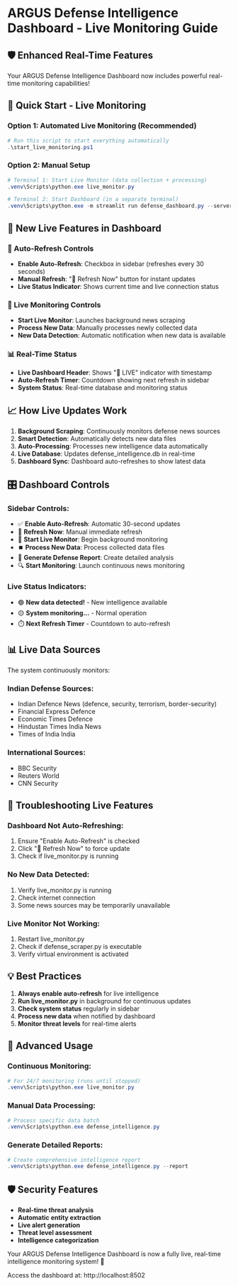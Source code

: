 # ARGUS Defense Intelligence Dashboard - Live Monitoring Guide

## 🛡️ Enhanced Real-Time Features

Your ARGUS Defense Intelligence Dashboard now includes powerful real-time monitoring capabilities!

## 🚀 Quick Start - Live Monitoring

### Option 1: Automated Live Monitoring (Recommended)
```powershell
# Run this script to start everything automatically
.\start_live_monitoring.ps1
```

### Option 2: Manual Setup
```powershell
# Terminal 1: Start Live Monitor (data collection + processing)
.venv\Scripts\python.exe live_monitor.py

# Terminal 2: Start Dashboard (in a separate terminal)
.venv\Scripts\python.exe -m streamlit run defense_dashboard.py --server.port 8502
```

## 🎯 New Live Features in Dashboard

### 🔴 Auto-Refresh Controls
- **Enable Auto-Refresh**: Checkbox in sidebar (refreshes every 30 seconds)
- **Manual Refresh**: "🔄 Refresh Now" button for instant updates
- **Live Status Indicator**: Shows current time and live connection status

### 🚀 Live Monitoring Controls
- **Start Live Monitor**: Launches background news scraping
- **Process New Data**: Manually processes newly collected data
- **New Data Detection**: Automatic notification when new data is available

### 📊 Real-Time Status
- **Live Dashboard Header**: Shows "🔴 LIVE" indicator with timestamp
- **Auto-Refresh Timer**: Countdown showing next refresh in sidebar
- **System Status**: Real-time database and monitoring status

## 📈 How Live Updates Work

1. **Background Scraping**: Continuously monitors defense news sources
2. **Smart Detection**: Automatically detects new data files
3. **Auto-Processing**: Processes new intelligence data automatically
4. **Live Database**: Updates defense_intelligence.db in real-time
5. **Dashboard Sync**: Dashboard auto-refreshes to show latest data

## 🎛️ Dashboard Controls

### Sidebar Controls:
- ✅ **Enable Auto-Refresh**: Automatic 30-second updates
- 🔄 **Refresh Now**: Manual immediate refresh
- 🚀 **Start Live Monitor**: Begin background monitoring
- ⏹️ **Process New Data**: Process collected data files
- 🎯 **Generate Defense Report**: Create detailed analysis
- 🔍 **Start Monitoring**: Launch continuous news monitoring

### Live Status Indicators:
- 🟢 **New data detected!** - New intelligence available
- 🟡 **System monitoring...** - Normal operation
- ⏱️ **Next Refresh Timer** - Countdown to auto-refresh

## 📊 Live Data Sources

The system continuously monitors:

### Indian Defense Sources:
- Indian Defence News (defence, security, terrorism, border-security)
- Financial Express Defence
- Economic Times Defence
- Hindustan Times India News
- Times of India India

### International Sources:
- BBC Security
- Reuters World
- CNN Security

## 🔧 Troubleshooting Live Features

### Dashboard Not Auto-Refreshing:
1. Ensure "Enable Auto-Refresh" is checked
2. Click "🔄 Refresh Now" to force update
3. Check if live_monitor.py is running

### No New Data Detected:
1. Verify live_monitor.py is running
2. Check internet connection
3. Some news sources may be temporarily unavailable

### Live Monitor Not Working:
1. Restart live_monitor.py
2. Check if defense_scraper.py is executable
3. Verify virtual environment is activated

## 💡 Best Practices

1. **Always enable auto-refresh** for live intelligence
2. **Run live_monitor.py** in background for continuous updates
3. **Check system status** regularly in sidebar
4. **Process new data** when notified by dashboard
5. **Monitor threat levels** for real-time alerts

## 🎯 Advanced Usage

### Continuous Monitoring:
```powershell
# For 24/7 monitoring (runs until stopped)
.venv\Scripts\python.exe live_monitor.py
```

### Manual Data Processing:
```powershell
# Process specific data batch
.venv\Scripts\python.exe defense_intelligence.py
```

### Generate Detailed Reports:
```powershell
# Create comprehensive intelligence report
.venv\Scripts\python.exe defense_intelligence.py --report
```

## 🛡️ Security Features

- **Real-time threat analysis**
- **Automatic entity extraction**
- **Live alert generation**
- **Threat level assessment**
- **Intelligence categorization**

Your ARGUS Defense Intelligence Dashboard is now a fully live, real-time intelligence monitoring system! 🚀

Access the dashboard at: http://localhost:8502